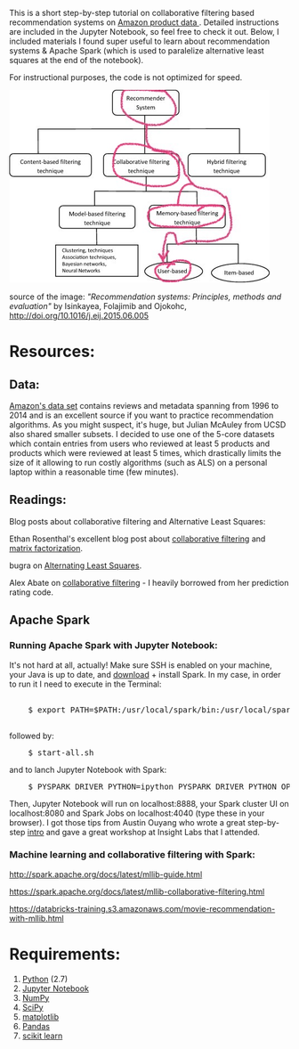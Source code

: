 This is a short step-by-step tutorial on collaborative filtering based recommendation systems on <a href="http://jmcauley.ucsd.edu/data/amazon/">Amazon product data </a>. Detailed instructions are included in the Jupyter Notebook, so feel free to check it out. Below, I included materials I found super useful to learn about recommendation systems & Apache Spark (which is used to paralelize alternative least squares at the end of the notebook).

For instructional purposes, the code is not optimized for speed. 

![recommendation_systems](recommendation_systems.jpg)

source of the image: _"Recommendation systems: Principles, methods and evaluation"_ by Isinkayea, Folajimib and Ojokohc, http://doi.org/10.1016/j.eij.2015.06.005

# Resources:

## Data:
<a href="http://jmcauley.ucsd.edu/data/amazon/">Amazon's data set</a> contains reviews and metadata spanning from 1996 to 2014 and is an excellent source if you want to practice recommendation algorithms. As you might suspect, it's huge, but Julian McAuley from UCSD also shared smaller subsets. I decided to use one of the 5-core datasets which contain entries from users who reviewed at least 5 products and products which were reviewed at least 5 times, which drastically limits the size of it allowing to run costly algorithms (such as ALS) on a personal laptop within a reasonable time (few minutes).


## Readings:

Blog posts about collaborative filtering and Alternative Least Squares: 

Ethan Rosenthal's excellent blog post about <a href="http://blog.ethanrosenthal.com/2015/11/02/intro-to-collaborative-filtering/">collaborative filtering</a> and <a href="http://blog.ethanrosenthal.com/2016/01/09/explicit-matrix-factorization-sgd-als/">matrix factorization</a>.

bugra on <a href="http://bugra.github.io/work/notes/2014-04-19/alternating-least-squares-method-for-collaborative-filtering/">Alternating Least Squares</a>.

Alex Abate on <a href="http://alexabate.github.io/2016/11/05/movie-lens.html">collaborative filtering</a> - I heavily borrowed from her prediction rating code.

## Apache Spark

### Running Apache Spark with Jupyter Notebook:

It's not hard at all, actually! Make sure SSH is enabled on your machine, your Java is up to date, and <a href="http://spark.apache.org/downloads.html">download</a> + install Spark. In my case, in order to run it I need to execute in the Terminal:
<pre>

    $ export PATH=$PATH:/usr/local/spark/bin:/usr/local/spark/sbin

</pre>
followed by:
<pre>
    $ start-all.sh
</pre>
and to lanch Jupyter Notebook with Spark:
<pre>
    $ PYSPARK_DRIVER_PYTHON=ipython PYSPARK_DRIVER_PYTHON_OPTS="notebook --no-browser --ip="*"" pyspark --master local[*]
</pre>

Then, Jupyter Notebook will run on localhost:8888, your Spark cluster UI on localhost:8080 and Spark Jobs on localhost:4040 (type these in your browser). 
I got those tips from Austin Ouyang who wrote a great step-by-step <a href="http://blog.insightdatalabs.com/jupyter-on-apache-spark-step-by-step/">intro</a> and gave a great workshop at Insight Labs that I attended.

### Machine learning and collaborative filtering with Spark: 

http://spark.apache.org/docs/latest/mllib-guide.html

https://spark.apache.org/docs/latest/mllib-collaborative-filtering.html

https://databricks-training.s3.amazonaws.com/movie-recommendation-with-mllib.html

# Requirements:

1. <a href="https://www.python.org/"> Python</a> (2.7)
2. <a href="http://jupyter.org/">Jupyter Notebook</a>
3. <a href="http://www.numpy.org/">NumPy</a>
4. <a href="http://www.scipy.org/">SciPy</a>
5. <a href="http://matplotlib.org/">matplotlib</a>
6. <a href="http://pandas.pydata.org">Pandas</a>
7. <a href="http://scikit-learn.org/stable/">scikit learn</a>




